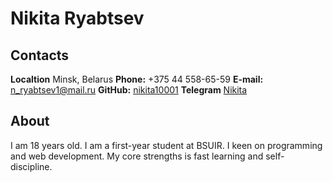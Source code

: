 # Nikita Ryabtsev

## Contacts

**Localtion** Minsk, Belarus
**Phone:** +375 44 558-65-59
**E-mail:** [n_ryabtsev1@mail.ru](n_ryabtsev1@mail.ru)
**GitHub:** [nikita10001](https://github.com/nikita10001)
**Telegram** [Nikita](https://t.me/n_ryabtsev1)

## About

I am 18 years old. I am a first-year student at BSUIR. I keen on programming and web development. My core strengths is fast learning and self-discipline.
